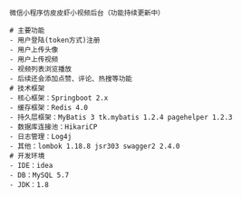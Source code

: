    微信小程序仿皮皮虾小视频后台（功能持续更新中）
    
    # 主要功能
    - 用户登陆(token方式)注册
    - 用户上传头像
    - 用户上传视频
    - 视频列表浏览播放
    - 后续还会添加点赞、评论、热搜等功能
    # 技术框架
    - 核心框架：Springboot 2.x
    - 缓存框架：Redis 4.0
    - 持久层框架：MyBatis 3 tk.mybatis 1.2.4 pagehelper 1.2.3
    - 数据库连接池：HikariCP
    - 日志管理：Log4j
    - 其他：lombok 1.18.8 jsr303 swagger2 2.4.0
    # 开发环境
    - IDE：idea
    - DB：MySQL 5.7
    - JDK：1.8
